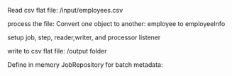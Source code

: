 Read csv flat file: /input/employees.csv

process the file: Convert one object to another: employee to employeeInfo

setup job, step, reader,writer, and processor listener

write to csv flat file: /output folder

Define in memory JobRepository for batch metadata:
 
